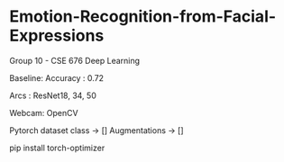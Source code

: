 # Emotion-Recognition-from-Facial-Expressions
Group 10 - CSE 676 Deep Learning

Baseline: Accuracy : 0.72 

Arcs : ResNet18, 34, 50

Webcam: OpenCV

Pytorch dataset class -> []
Augmentations ->  []

pip install torch-optimizer